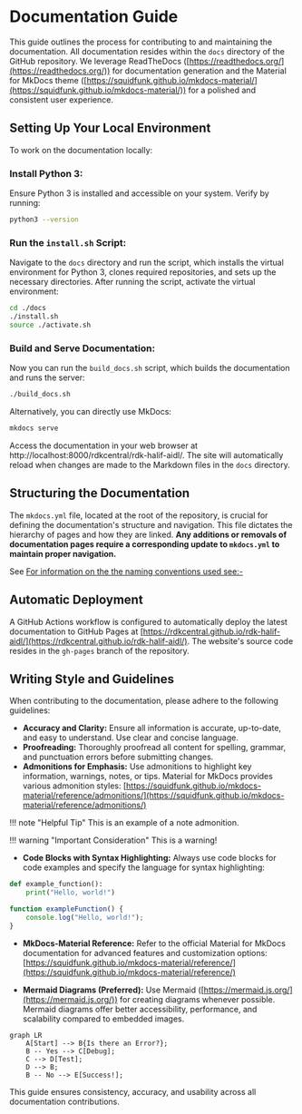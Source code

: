 # Documentation Guide

This guide outlines the process for contributing to and maintaining the documentation. All documentation resides within the `docs` directory of the GitHub repository. We leverage ReadTheDocs ([https://readthedocs.org/](https://readthedocs.org/)) for documentation generation and the Material for MkDocs theme ([https://squidfunk.github.io/mkdocs-material/](https://squidfunk.github.io/mkdocs-material/)) for a polished and consistent user experience.

## Setting Up Your Local Environment

To work on the documentation locally:

### **Install Python 3:**

Ensure Python 3 is installed and accessible on your system. Verify by running:

```bash
python3 --version
```

### **Run the ****`install.sh`**** Script:**

Navigate to the `docs` directory and run the script, which installs the virtual environment for Python 3, clones required repositories, and sets up the necessary directories.
After running the script, activate the virtual environment:

```bash
cd ./docs
./install.sh
source ./activate.sh
```

### **Build and Serve Documentation:**

Now you can run the `build_docs.sh` script, which builds the documentation and runs the server:

```bash
./build_docs.sh
```

Alternatively, you can directly use MkDocs:

```bash
mkdocs serve
```

Access the documentation in your web browser at http://localhost:8000/rdkcentral/rdk-halif-aidl/. The site will automatically reload when changes are made to the Markdown files in the `docs` directory.

## Structuring the Documentation

The `mkdocs.yml` file, located at the root of the repository, is crucial for defining the documentation's structure and navigation. This file dictates the hierarchy of pages and how they are linked. **Any additions or removals of documentation pages require a corresponding update to ****`mkdocs.yml`**** to maintain proper navigation.**

See [For information on the the naming conventions used see:-](../halif/key_concepts/hal/hal_naming_conventions.md)

## Automatic Deployment

A GitHub Actions workflow is configured to automatically deploy the latest documentation to GitHub Pages at [https://rdkcentral.github.io/rdk-halif-aidl/](https://rdkcentral.github.io/rdk-halif-aidl/). The website's source code resides in the `gh-pages` branch of the repository.

## Writing Style and Guidelines

When contributing to the documentation, please adhere to the following guidelines:

- **Accuracy and Clarity:** Ensure all information is accurate, up-to-date, and easy to understand. Use clear and concise language.
- **Proofreading:** Thoroughly proofread all content for spelling, grammar, and punctuation errors before submitting changes.
- **Admonitions for Emphasis:** Use admonitions to highlight key information, warnings, notes, or tips. Material for MkDocs provides various admonition styles: [https://squidfunk.github.io/mkdocs-material/reference/admonitions/](https://squidfunk.github.io/mkdocs-material/reference/admonitions/)

!!! note "Helpful Tip"
    This is an example of a note admonition.

!!! warning "Important Consideration"
    This is a warning!

- **Code Blocks with Syntax Highlighting:** Always use code blocks for code examples and specify the language for syntax highlighting:

```python
def example_function():
    print("Hello, world!")
```

```javascript
function exampleFunction() {
    console.log("Hello, world!");
}
```

- **MkDocs-Material Reference:** Refer to the official Material for MkDocs documentation for advanced features and customization options: [https://squidfunk.github.io/mkdocs-material/reference/](https://squidfunk.github.io/mkdocs-material/reference/)

- **Mermaid Diagrams (Preferred):** Use Mermaid ([https://mermaid.js.org/](https://mermaid.js.org/)) for creating diagrams whenever possible. Mermaid diagrams offer better accessibility, performance, and scalability compared to embedded images.

```mermaid
graph LR
    A[Start] --> B{Is there an Error?};
    B -- Yes --> C[Debug];
    C --> D[Test];
    D --> B;
    B -- No --> E[Success!];
```

This guide ensures consistency, accuracy, and usability across all documentation contributions.
